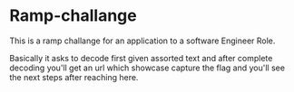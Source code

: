 # Ramp-challange

This is a ramp challange for an application to a software Engineer Role.

Basically it asks to decode first given assorted text and after complete decoding you'll get an url which showcase capture the flag and you'll see the next steps after reaching here.
